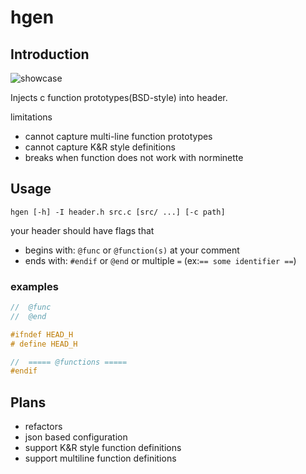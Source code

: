 # hgen

## Introduction

![showcase](https://user-images.githubusercontent.com/83401142/144825570-210f51ed-ddfc-4a14-b84a-10db1aac8563.gif)

Injects c function prototypes(BSD-style) into header.

limitations
- cannot capture multi-line function prototypes
- cannot capture K&R style definitions
- breaks when function does not work with norminette
## Usage

`hgen [-h] -I header.h src.c [src/ ...] [-c path]`

your header should have flags that

- begins with: `@func` or `@function(s)` at your comment
- ends with: `#endif` or `@end` or multiple `=` (ex:`== some identifier ==`)

### examples

```c
//	@func
//	@end
```

```c
#ifndef HEAD_H
# define HEAD_H

//	===== @functions =====
#endif
```

## Plans

- refactors
- json based configuration
- support K&R style function definitions
- support multiline function definitions

